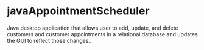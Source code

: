# javaAppointmentScheduler
Java desktop application that allows user to add, update, and delete customers and customer appointments in a relational database and updates the GUI to reflect those changes..
